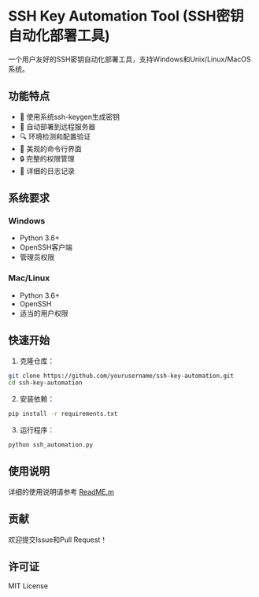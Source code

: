 # SSH Key Automation Tool (SSH密钥自动化部署工具)

一个用户友好的SSH密钥自动化部署工具，支持Windows和Unix/Linux/MacOS系统。

## 功能特点

- 🔑 使用系统ssh-keygen生成密钥
- 🚀 自动部署到远程服务器
- 🔍 环境检测和配置验证
- 🎨 美观的命令行界面
- 🔒 完整的权限管理
- 📝 详细的日志记录

## 系统要求

### Windows
- Python 3.6+
- OpenSSH客户端
- 管理员权限

### Mac/Linux
- Python 3.6+
- OpenSSH
- 适当的用户权限

## 快速开始

1. 克隆仓库：
```bash
git clone https://github.com/yourusername/ssh-key-automation.git
cd ssh-key-automation
```

2. 安装依赖：
```bash
pip install -r requirements.txt
```

3. 运行程序：
```bash
python ssh_automation.py
```

## 使用说明

详细的使用说明请参考 [ReadME.m](ReadME.m)

## 贡献

欢迎提交Issue和Pull Request！

## 许可证

MIT License 